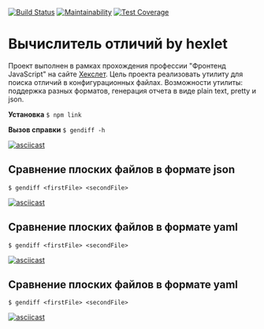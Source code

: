 [![Build Status](https://travis-ci.com/1ocke/frontend-project-lvl2.svg?branch=master)](https://travis-ci.com/1ocke/frontend-project-lvl2)
[![Maintainability](https://api.codeclimate.com/v1/badges/bd780c263f070201781e/maintainability)](https://codeclimate.com/github/1ocke/frontend-project-lvl2/maintainability)
[![Test Coverage](https://api.codeclimate.com/v1/badges/bd780c263f070201781e/test_coverage)](https://codeclimate.com/github/1ocke/frontend-project-lvl2/test_coverage)

# Вычислитель отличий by hexlet

Проект выполнен в рамках прохождения профессии "Фронтенд JavaScript" на сайте [Хекслет](https://ru.hexlet.io/).
Цель проекта реализовать утилиту для поиска отличий в конфигурационных файлах. Возможности утилиты: поддержка разных форматов, генерация отчета в виде plain text, pretty и json.

**Установка**
```$ npm link```

**Вызов справки**
```$ gendiff -h```

[![asciicast](https://asciinema.org/a/7rJVKTWPdoT9rbPb9TK0LgfHp.svg)](https://asciinema.org/a/7rJVKTWPdoT9rbPb9TK0LgfHp)

## Сравнение плоских файлов в формате json

```$ gendiff <firstFile> <secondFile>```

[![asciicast](https://asciinema.org/a/rhD9q0SMsC7dsInEdO0svxcp2.svg)](https://asciinema.org/a/rhD9q0SMsC7dsInEdO0svxcp2)

## Сравнение плоских файлов в формате yaml

```$ gendiff <firstFile> <secondFile>```

[![asciicast](https://asciinema.org/a/rceNPT2iiDxs8YbMLtUbcfsfn.svg)](https://asciinema.org/a/rceNPT2iiDxs8YbMLtUbcfsfn)

## Сравнение плоских файлов в формате yaml

```$ gendiff <firstFile> <secondFile>```

[![asciicast](https://asciinema.org/a/qLC7ff53sOp1emXRv3HwywMg7.svg)](https://asciinema.org/a/qLC7ff53sOp1emXRv3HwywMg7)